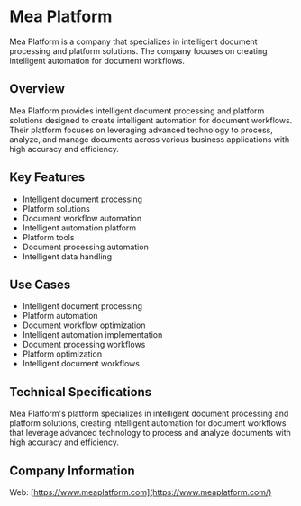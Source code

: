 # Mea Platform

Mea Platform is a company that specializes in intelligent document processing and platform solutions. The company focuses on creating intelligent automation for document workflows.

## Overview

Mea Platform provides intelligent document processing and platform solutions designed to create intelligent automation for document workflows. Their platform focuses on leveraging advanced technology to process, analyze, and manage documents across various business applications with high accuracy and efficiency.

## Key Features

- Intelligent document processing
- Platform solutions
- Document workflow automation
- Intelligent automation platform
- Platform tools
- Document processing automation
- Intelligent data handling

## Use Cases

- Intelligent document processing
- Platform automation
- Document workflow optimization
- Intelligent automation implementation
- Document processing workflows
- Platform optimization
- Intelligent document workflows

## Technical Specifications

Mea Platform's platform specializes in intelligent document processing and platform solutions, creating intelligent automation for document workflows that leverage advanced technology to process and analyze documents with high accuracy and efficiency.

## Company Information

Web: [https://www.meaplatform.com](https://www.meaplatform.com/) 